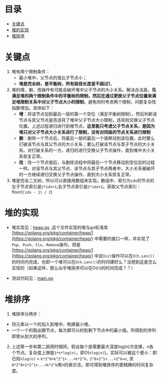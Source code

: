 # 目录
- [关键点](#关键点)
- [堆的实现](#堆的实现)
- [堆排序](#堆排序)

# 关键点
1. 堆有两个限制条件：
	- 最小堆中，父节点的值比子节点小；
	- **堆是完全树，是平衡树，所有路径长度差不超过1**。
2. 堆的增、删、改操作有可能会破坏堆中父子节点的大小关系。解决办法是，**先满足堆的两个限制条件中的平衡树的限制，然后在通过更换父子节点位置来满足堆限制关系中对父子节点大小的限制**。避免同时考虑两个限制，问题复杂性指数增加。具体如下：
	- **增**：将该节点加到最后一层的第一个空位（满足平衡树限制）。然后判断该节点与其父节点是否违背了堆中父子节点大小限制，违背则交换父子节点位置。上述过程递归进行到根节点。**这里能只考虑父子节点关系，是因为堆只对父子节点大小关系进行了限制，没有对同级的节点关系进行限制**
	- **删**：删除一个节点后，将最后一层的最后一个值移动到该位置。此时要么打破该节点与其父节点的大小关系；要么打破该节点与其子节点的大小关系。对打破关系的一方，递归的进行交换父子节点操作，直到堆中大小关系恢复正常。
	- **改**：改一个节点值后，与删除流程中将最后一个节点移动到空位后的过程一样。对该节点与其父节点、该节点与其子节点两者中，大小关系被破坏的一方继续递归交换父子节点操作，直到大小关系恢复正常。
3. 堆是完全二叉树，所以可以直接用数组来实现。数组中，索引为`idx`的节点的左子节点索引是`2*idx+1`,右子节点索引是`2*idx+2`。获取父节点索引：floor(`(idx - 1) / 2`)

# 堆的实现
- 堆实现见：[heap.go](heap.go) ,这个文件实现的堆与go标准库[https://golang.org/pkg/container/heap/](https://golang.org/pkg/container/heap/) 中需要的接口一样，并实现了`Pop`、`Push`、`Fix`、`Remove`操作。但是[https://golang.org/pkg/container/heap/](https://golang.org/pkg/container/heap/) 中说`Init`操作可以在`O(h.Len())`的时间内完成，也即一个堆可以在`O(h.Len())`的时间建好么？没想到这是怎么实现的（如果这样，那么似乎堆排序可以在O(n)的时间完成？？）

- 测试代码见：[main.go](main.go)

# 堆排序
1. 堆排序分两步：
- 将元素以一个的加入到堆中，构建最小堆。
- 一个一个的取出跟节点，每次都可以的到剩下节点中的最小值。所得到的序列即使从到大的序列。

2. 上述第一步和第二部用时相同，假设每个是需要最大深度log(n)次变换，n各个节点。复杂度上限是`2*n*log(n)`，即O(`nlog(n)`)。实际可以被这个更小：即已知`nlog(n)` = `k*2^0+k^2^1+...+k*2^k，2^0+2^1+...+2^k=n`, 求 `0*2^0+1*2^1+...+k*2^k`用n的表示法，即可得到堆排序的更精确的时间复杂度。
